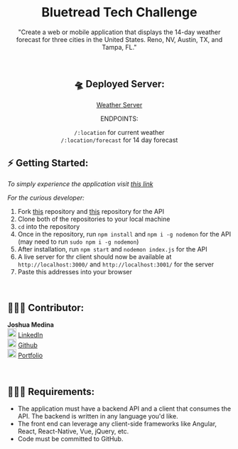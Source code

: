<h1 align="center">
Bluetread Tech Challenge<br/>

</h1>
<p align="center"> 
"Create a web or mobile application that displays the 14-day weather forecast for three cities in the United States. Reno, NV, Austin, TX, and Tampa, FL."
</p>
<br>

<div align="center">

## 🛸 <b>Deployed Server:</b>

[Weather Server](https://bt-server-beta.vercel.app/)

ENDPOINTS:

`/:location` for current weather<br>
`/:location/forecast` for 14 day forecast<br>
</div>

## ⚡️ <b>Getting Started:</b>

_To simply experience the application visit [this link](https://bt-client-six.vercel.app/)_

_For the curious developer:_

1. Fork [this](https://github.com/BT-TechChallenge/client) repository and [this](https://github.com/BT-TechChallenge/server) repository for the API
2. Clone both of the repositories to your local machine
3. `cd` into the repository
4. Once in the repository, run `npm install` and `npm i -g nodemon` for the API (may need to run `sudo npm i -g nodemon`)
5. After installation, run `npm start` and `nodemon index.js` for the API
6. A live server for thr client should now be available at `http://localhost:3000/` and `http://localhost:3001/` for the server
7. Paste this addresses into your browser

<br>


</div>

## 🧑🏻‍💻 <b>Contributor:</b>


 <b>Joshua Medina</b><br>
  <img alt="LinkedIn" src="https://user-images.githubusercontent.com/102757890/183784713-c18feb13-d2db-47e1-883c-602cc2fd1782.png" width="20px"/> [LinkedIn](https://www.linkedin.com/in/joshua-medina/) <br>
  <img alt="Github" src="https://user-images.githubusercontent.com/25181517/117364276-fc4eb280-aebd-11eb-92ba-8a6ef74b7313.png" width="20px"/> [Github](https://github.com/jrmedina)
  <br><img alt="Portfolio" src="https://user-images.githubusercontent.com/102757890/207123408-389ee013-fc3e-4a96-a10c-94da412e9419.png" width="20px"/> [Portfolio](https://joshmedina.vercel.app/)

  <br>

  ## 🕵🏻‍♂️ <b>Requirements:</b>
  - The application must have a backend API and a client that consumes the API. The backend is written in any language you'd like. 
  - The front end can leverage any client-side frameworks like Angular, React, React-Native, Vue, jQuery, etc.
  - Code must be committed to GitHub. 

